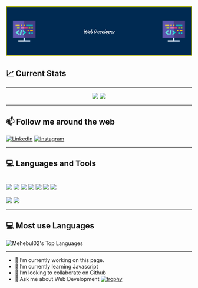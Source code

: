 

![Header](./github-header-image.png)
  
## :chart_with_upwards_trend: Current Stats

 ---

<p align="center">
 <img  src="https://github-readme-stats.vercel.app/api?username=Mehebul02&show_icons=true&theme=bear" width="400">
  <img src="https://github-readme-streak-stats.herokuapp.com?user=Mehebul02&theme=dark&hide_border=true" width="400">
</p>

--- 
## :mailbox: Follow me around the web
<a href="https://www.linkedin.com/in/mehebul-alif-9b865025b/" target="_blank"><img src="https://img.shields.io/badge/LinkedIn-%230077B5.svg?&style=flat-square&logo=linkedin&logoColor=white" alt="LinkedIn" width="300"></a>
<a href="https://www.instagram.com/alif.islam.212/" target="_blank"><img src="https://img.shields.io/badge/Instagram-%23E4405F.svg?&style=flat-square&logo=instagram&logoColor=white" alt="Instagram" width="300"></a>

--- 

## :computer: Languages and Tools

</br>
<code><img width="8%" src="https://www.vectorlogo.zone/logos/w3_html5/w3_html5-icon.svg"></code>
  <code><img width="8%" src="https://www.vectorlogo.zone/logos/w3_css/w3_css-icon.svg"></code>
  <code><img width="8%" src="https://www.vectorlogo.zone/logos/tailwindcss/tailwindcss-icon.svg"></code>
  <code><img width="8%" src="https://www.vectorlogo.zone/logos/javascript/javascript-icon.svg"></code>
  <code><img width="8%" src="https://www.vectorlogo.zone/logos/reactjs/reactjs-icon.svg"></code>
  <code><img width="8%" src="https://www.vectorlogo.zone/logos/nodejs/nodejs-horizontal.svg"></code>
  <code><img width="8%" src="https://www.vectorlogo.zone/logos/mongodb/mongodb-icon.svg"></code>
    <br /></br>
  <code><img width="8%" src="https://www.vectorlogo.zone/logos/firebase/firebase-ar21.svg"></code>
  <code><img width="8%" src="https://www.vectorlogo.zone/logos/git-scm/git-scm-ar21.svg"></code>


</br>

---

## :computer: Most use Languages


![Mehebul02's Top Languages](https://github-readme-stats.vercel.app/api/top-langs/?username=Mehebul02&theme=vue-dark&show_icons=true&hide_border=true&layout=compact)

---
- 🔭 I’m currently working on this page. 
- 🌱 I’m currently learning Javascript 
- 👯 I’m looking to collaborate on Github 
- 💬 Ask me about Web Development 
[![trophy](https://github-profile-trophy.vercel.app/?username=Mehebul02)](https://github.com/ryo-ma/github-profile-trophy)







